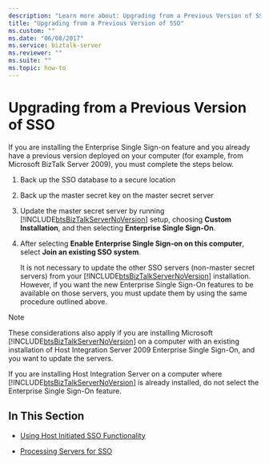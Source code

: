 ```yaml
---
description: "Learn more about: Upgrading from a Previous Version of SSO"
title: "Upgrading from a Previous Version of SSO"
ms.custom: ""
ms.date: "06/08/2017"
ms.service: biztalk-server
ms.reviewer: ""
ms.suite: ""
ms.topic: how-to
---
```

# Upgrading from a Previous Version of SSO
If you are installing the Enterprise Single Sign-on feature and you already have a previous version deployed on your computer (for example, from Microsoft BizTalk Server 2009), you must complete the steps below.  
  
1. Back up the SSO database to a secure location  
  
2. Back up the master secret key on the master secret server  
  
3. Update the master secret server by running [!INCLUDE[btsBizTalkServerNoVersion](../includes/btsbiztalkservernoversion-md.md)] setup, choosing **Custom Installation**, and then selecting **Enterprise Single Sign-On**.  
  
4. After selecting **Enable Enterprise Single Sign-on on this computer**, select **Join an existing SSO system**.  
  
   It is not necessary to update the other SSO servers (non-master secret servers) from your [!INCLUDE[btsBizTalkServerNoVersion](../includes/btsbiztalkservernoversion-md.md)] installation. However, if you want the new Enterprise Single Sign-On features to be available on those servers, you must update them by using the same procedure outlined above.  
  
> [!NOTE]
>  These considerations also apply if you are installing Microsoft [!INCLUDE[btsBizTalkServerNoVersion](../includes/btsbiztalkservernoversion-md.md)] on a computer with an existing installation of Host Integration Server 2009 Enterprise Single Sign-On, and you want to update the servers.  
  
 If you are installing Host Integration Server on a computer where [!INCLUDE[btsBizTalkServerNoVersion](../includes/btsbiztalkservernoversion-md.md)] is already installed, do not select the Enterprise Single Sign-On feature.  
  
## In This Section  
  
-   [Using Host Initiated SSO Functionality](../core/using-host-initiated-sso-functionality.md)  
  
-   [Processing Servers for SSO](../core/processing-servers-for-sso.md)
